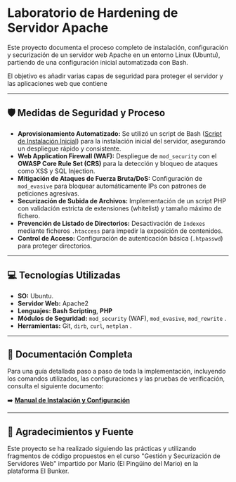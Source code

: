 # Laboratorio de Hardening de Servidor Apache

Este proyecto documenta el proceso completo de instalación, configuración y securización de un servidor web Apache en un entorno Linux (Ubuntu), partiendo de una configuración inicial automatizada con Bash.

El objetivo es añadir varias capas de seguridad para proteger el servidor y las aplicaciones web que contiene

---

## 🛡️ Medidas de Seguridad y Proceso

* **Aprovisionamiento Automatizado:** Se utilizó un script de Bash  ([Script de Instalación Inicial](scripts/Script_instalacion_inicial.md)) para la instalación inicial del servidor, asegurando un despliegue rápido y consistente.
* **Web Application Firewall (WAF):** Despliegue de `mod_security` con el **OWASP Core Rule Set (CRS)** para la detección y bloqueo de ataques como XSS y SQL Injection.
* **Mitigación de Ataques de Fuerza Bruta/DoS:** Configuración de `mod_evasive` para bloquear automáticamente IPs con patrones de peticiones agresivas.
* **Securización de Subida de Archivos:** Implementación de un script PHP con validación estricta de extensiones (whitelist) y tamaño máximo de fichero.
* **Prevención de Listado de Directorios:** Desactivación de `Indexes` mediante ficheros `.htaccess` para impedir la exposición de contenidos.
* **Control de Acceso:** Configuración de autenticación básica (`.htpasswd`) para proteger directorios.

---

## 💻 Tecnologías Utilizadas

* **SO:** Ubuntu.
* **Servidor Web:** Apache2
* **Lenguajes:** **Bash Scripting**, **PHP**
* **Módulos de Seguridad:** `mod_security` (WAF), `mod_evasive`, `mod_rewrite` .
* **Herramientas:** Git, `dirb`, `curl`, `netplan` .

---

## 📖 Documentación Completa

Para una guía detallada paso a paso de toda la implementación, incluyendo los comandos utilizados, las configuraciones y las pruebas de verificación, consulta el siguiente documento:

➡️ **[Manual de Instalación y Configuración](./docs/Guia_Instalacion/Gu%C3%ADa%20de%20instalaci%C3%B3n.md)**

---

## 📄 Agradecimientos y Fuente

Este proyecto se ha realizado siguiendo las prácticas y utilizando fragmentos de código propuestos en el curso "Gestión y Securización de Servidores Web" impartido por Mario (El Pingüino del Mario) en la plataforma El Bunker.
